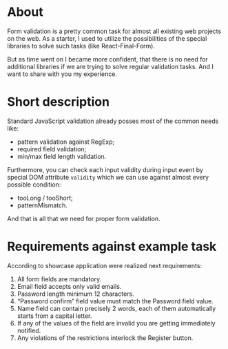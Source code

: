 # About

Form validation is a pretty common task for almost all existing web projects on the web. As a starter, I used to utilize the possibilities of the special libraries to solve such tasks (like React-Final-Form).

But as time went on I became more confident, that there is no need for additional libraries if we are trying to solve regular validation tasks. And I want to share with you my experience.

# Short description

Standard JavaScript validation already posses most of the common needs like:

* pattern validation against RegExp;
* required field validation;
* min/max field length validation.

Furthermore, you can check each input validity during input event by special DOM attribute `validity` which we can use against almost every possible condition:

* tooLong / tooShort;
* patternMismatch.

And that is all that we need for proper form validation.

# Requirements against example task

According to showcase application were realized next requirements:

1. All form fields are mandatory.
2. Email field accepts only valid emails.
3. Password length minimum 12 characters.
4. “Password confirm” field value must match the Password field value.
5. Name field can contain precisely 2 words, each of them automatically starts from a capital letter.
6. If any of the values of the field are invalid you are getting immediately notified.
7. Any violations of the restrictions interlock the Register button.